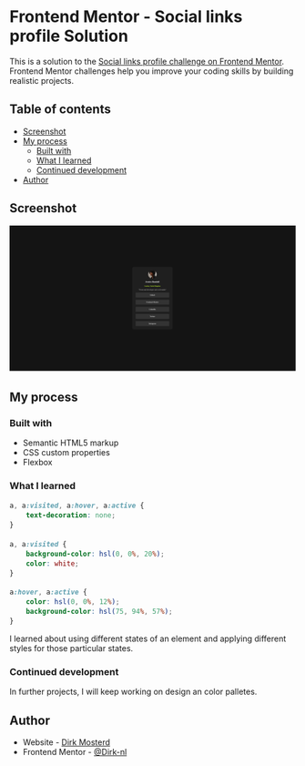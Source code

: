 # Frontend Mentor - Social links profile Solution

This is a solution to the [Social links profile challenge on Frontend Mentor](https://www.frontendmentor.io/challenges/social-links-profile-UG32l9m6dQ). Frontend Mentor challenges help you improve your coding skills by building realistic projects. 

## Table of contents

- [Screenshot](#screenshot)
- [My process](#my-process)
  - [Built with](#built-with)
  - [What I learned](#what-i-learned)
  - [Continued development](#continued-development)
- [Author](#author)



## Screenshot

![](./images/image-website-preview.png)

## My process

### Built with

- Semantic HTML5 markup
- CSS custom properties
- Flexbox

### What I learned

```css
a, a:visited, a:hover, a:active {
    text-decoration: none;
}

a, a:visited {
    background-color: hsl(0, 0%, 20%);
    color: white;
}

a:hover, a:active {
    color: hsl(0, 0%, 12%);
    background-color: hsl(75, 94%, 57%);
}
```

I learned about using different states of an element and applying different styles for those particular states.

### Continued development

In further projects, I will keep working on design an color palletes.

## Author

- Website - [Dirk Mosterd](https://www.dirkmosterd.nl)
- Frontend Mentor - [@Dirk-nl](https://www.frontendmentor.io/profile/Dirk-nl)